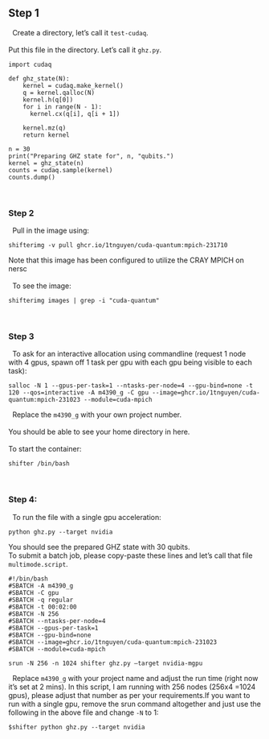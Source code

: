 ## Step 1
 
Create a directory, let’s call it `test-cudaq`.  
<br>
Put this file in the directory. Let’s call it `ghz.py`.
``` 
import cudaq
 
def ghz_state(N):
    kernel = cudaq.make_kernel()
    q = kernel.qalloc(N)
    kernel.h(q[0])
    for i in range(N - 1):
      kernel.cx(q[i], q[i + 1])
 
    kernel.mz(q)
    return kernel
 
n = 30
print("Preparing GHZ state for", n, "qubits.")
kernel = ghz_state(n)
counts = cudaq.sample(kernel)
counts.dump()
```
 
 
 
### Step 2
 
Pull in the image using:
```
shifterimg -v pull ghcr.io/1tnguyen/cuda-quantum:mpich-231710
```
Note that this image has been configured to utilize the CRAY MPICH on nersc  
<br> 
To see the image:
```
shifterimg images | grep -i "cuda-quantum"
```
 
 
### Step 3
 
To ask for an interactive allocation using commandline (request 1 node with 4 gpus, spawn off 1 task per gpu with each gpu being visible to each task):
 
```
salloc -N 1 --gpus-per-task=1 --ntasks-per-node=4 --gpu-bind=none -t 120 --qos=interactive -A m4390_g -C gpu --image=ghcr.io/1tnguyen/cuda-quantum:mpich-231023 --module=cuda-mpich
```
 
Replace the `m4390_g` with your own project number.  
<br>
You should be able to see your home directory in here.  
<br>
To start the container:
```
shifter /bin/bash
```
 
### Step 4:
 
To run the file with a single gpu acceleration:
```
python ghz.py --target nvidia
```

You should see the prepared GHZ state with 30 qubits.  
<br>
To submit a batch job, please copy-paste these lines and let’s call that file `multimode.script`.

```
#!/bin/bash
#SBATCH -A m4390_g
#SBATCH -C gpu
#SBATCH -q regular
#SBATCH -t 00:02:00
#SBATCH -N 256
#SBATCH --ntasks-per-node=4
#SBATCH --gpus-per-task=1
#SBATCH --gpu-bind=none
#SBATCH --image=ghcr.io/1tnguyen/cuda-quantum:mpich-231023
#SBATCH --module=cuda-mpich
 
srun -N 256 -n 1024 shifter ghz.py –target nvidia-mgpu
```
 
Replace `m4390_g` with your project name and adjust the run time (right now it’s set at 2 mins). In this script, I am running with 256 nodes (256x4 =1024 gpus), please adjust that number as per your requirements.If you want to run with a single gpu, remove the srun command altogether and just use the following in the above file and change `-N` to 1:
```
$shifter python ghz.py --target nvidia
```